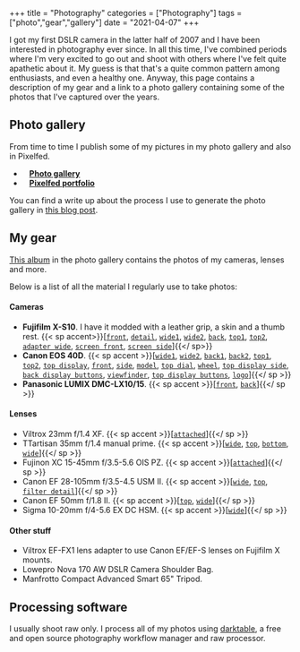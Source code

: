 +++
title = "Photography"
categories = ["Photography"]
tags = ["photo","gear","gallery"]
date = "2021-04-07"
+++

I got my first DSLR camera in the latter half of 2007 and I have been interested in photography ever since. In all this time, I've combined periods where I'm very excited to go out and shoot with others where I've felt quite apathetic about it. My guess is that that's a quite common pattern among enthusiasts, and even a healthy one. Anyway, this page contains a description of my gear and a link to a photo gallery containing some of the photos that I've captured over the years.

## Photo gallery

From time to time I publish some of my pictures in my photo gallery and also in Pixelfed.

* <i class="fa fa-camera" aria-hidden="true"></i>&nbsp;&nbsp;  [**Photo gallery**](/photo-gallery)
* <i class="fa fa-camera" aria-hidden="true"></i>&nbsp;&nbsp;  [**Pixelfed portfolio**](https://portfolio.pixelfed.social/jumpinglangur)


You can find a write up about the process I use to generate the photo gallery in [this blog post](/blog/2021/static-photo-gallery).

## My gear

[This album](/photo-gallery/gear.html) in the photo gallery contains the photos of my cameras, lenses and more.

Below is a list of all the material I regularly use to take photos:

#### Cameras

*  **Fujifilm X-S10**. I have it modded with a leather grip, a skin and a thumb rest. {{< sp accent>}}[[`front`](http://wwwstaff.ari.uni-heidelberg.de/gaiasandbox/personal/images/gallery/gear/X-S10_mod_front_col.jpg), [`detail`](http://wwwstaff.ari.uni-heidelberg.de/gaiasandbox/personal/images/gallery/gear/X-S10_mod_detail_bw.jpg), [`wide1`](http://wwwstaff.ari.uni-heidelberg.de/gaiasandbox/personal/images/gallery/gear/X-S10_mod_wide.jpg), [`wide2`](http://wwwstaff.ari.uni-heidelberg.de/gaiasandbox/personal/images/gallery/gear/X-S10_mod_wide2.jpg), [`back`](http://wwwstaff.ari.uni-heidelberg.de/gaiasandbox/personal/images/gallery/gear/X-S10_back.jpg), [`top1`](http://wwwstaff.ari.uni-heidelberg.de/gaiasandbox/personal/images/gallery/gear/X-S10_mod_top_bw_23mm.jpg), [`top2`](http://wwwstaff.ari.uni-heidelberg.de/gaiasandbox/personal/images/gallery/gear/X-S10_mod_top_bw_23mm-2.jpg), [`adapter wide`](http://wwwstaff.ari.uni-heidelberg.de/gaiasandbox/personal/images/gallery/gear/X-S10_canon28-105_adapter_wide.jpg), [`screen front`](http://wwwstaff.ari.uni-heidelberg.de/gaiasandbox/personal/images/gallery/gear/X-S10_articulated_screen_front.jpg), [`screen side`](http://wwwstaff.ari.uni-heidelberg.de/gaiasandbox/personal/images/gallery/gear/X-S10_articulated_screen_side.jpg)]{{</ sp>}}
*  **Canon EOS 40D**. {{< sp accent >}}[[`wide1`](http://wwwstaff.ari.uni-heidelberg.de/gaiasandbox/personal/images/gallery/gear/40D_wide.jpg), [`wide2`](http://wwwstaff.ari.uni-heidelberg.de/gaiasandbox/personal/images/gallery/gear/40D_wide_view.jpg), [`back1`](http://wwwstaff.ari.uni-heidelberg.de/gaiasandbox/personal/images/gallery/gear/40D_back.jpg), [`back2`](http://wwwstaff.ari.uni-heidelberg.de/gaiasandbox/personal/images/gallery/gear/40D_back_low.jpg), [`top1`](http://wwwstaff.ari.uni-heidelberg.de/gaiasandbox/personal/images/gallery/gear/40D_top_1.jpg), [`top2`](http://wwwstaff.ari.uni-heidelberg.de/gaiasandbox/personal/images/gallery/gear/40D_top_1.jpg), [`top display`](http://wwwstaff.ari.uni-heidelberg.de/gaiasandbox/personal/images/gallery/gear/40D_top_display_view.jpg), [`front`](http://wwwstaff.ari.uni-heidelberg.de/gaiasandbox/personal/images/gallery/gear/40D_front.jpg), [`side`](http://wwwstaff.ari.uni-heidelberg.de/gaiasandbox/personal/images/gallery/gear/40D_detail_side.jpg), [`model`](http://wwwstaff.ari.uni-heidelberg.de/gaiasandbox/personal/images/gallery/gear/40D_logo.jpg), [`top dial`](http://wwwstaff.ari.uni-heidelberg.de/gaiasandbox/personal/images/gallery/gear/40D_dial.jpg), [`wheel`](http://wwwstaff.ari.uni-heidelberg.de/gaiasandbox/personal/images/gallery/gear/40D_wheel.jpg), [`top display side`](http://wwwstaff.ari.uni-heidelberg.de/gaiasandbox/personal/images/gallery/gear/40D_top_display.jpg), [`back display buttons`](http://wwwstaff.ari.uni-heidelberg.de/gaiasandbox/personal/images/gallery/gear/40D_screen_buttons.jpg), [`viewfinder`](http://wwwstaff.ari.uni-heidelberg.de/gaiasandbox/personal/images/gallery/gear/40D_viewfinder.jpg), [`top display buttons`](http://wwwstaff.ari.uni-heidelberg.de/gaiasandbox/personal/images/gallery/gear/40D_top_display_buttons.jpg), [`logo`](http://wwwstaff.ari.uni-heidelberg.de/gaiasandbox/personal/images/gallery/gear/40D_canon_logo.jpg)]{{</ sp >}}
*  **Panasonic LUMIX DMC-LX10/15**. {{< sp accent >}}[[`front`](http://wwwstaff.ari.uni-heidelberg.de/gaiasandbox/personal/images/gallery/gear/lumix-lx15-1.jpg), [`back`](http://wwwstaff.ari.uni-heidelberg.de/gaiasandbox/personal/images/gallery/gear/lumix-lx15-2.jpg)]{{</ sp >}}

#### Lenses

*  Viltrox 23mm f/1.4 XF. {{< sp accent >}}[[`attached`](http://wwwstaff.ari.uni-heidelberg.de/gaiasandbox/personal/images/gallery/gear/X-S10_mod_top_bw_23mm.jpg)]{{</ sp >}}
*  TTartisan 35mm f/1.4 manual prime. {{< sp accent >}}[[`wide`](http://wwwstaff.ari.uni-heidelberg.de/gaiasandbox/personal/images/gallery/gear/35mm_wide.jpg), [`top`](http://wwwstaff.ari.uni-heidelberg.de/gaiasandbox/personal/images/gallery/gear/35mm_top.jpg), [`bottom`](http://wwwstaff.ari.uni-heidelberg.de/gaiasandbox/personal/images/gallery/gear/35mm_bottom.jpg), [`wide`](http://wwwstaff.ari.uni-heidelberg.de/gaiasandbox/personal/images/gallery/gear/35mm_side.jpg)]{{</ sp >}}
*  Fujinon XC 15-45mm f/3.5-5.6 OIS PZ. {{< sp accent >}}[[`attached`](http://wwwstaff.ari.uni-heidelberg.de/gaiasandbox/personal/images/gallery/gear/X-S10_right.jpg)]{{</ sp >}}
*  Canon EF 28-105mm f/3.5-4.5 USM II. {{< sp accent >}}[[`wide`](http://wwwstaff.ari.uni-heidelberg.de/gaiasandbox/personal/images/gallery/gear/28-105_tall.jpg), [`top`](http://wwwstaff.ari.uni-heidelberg.de/gaiasandbox/personal/images/gallery/gear/28-105_top.jpg), [`filter detail`](http://wwwstaff.ari.uni-heidelberg.de/gaiasandbox/personal/images/gallery/gear/28-105_cap.jpg)]{{</ sp >}}
*  Canon EF 50mm f/1.8 II. {{< sp accent >}}[[`top`](http://wwwstaff.ari.uni-heidelberg.de/gaiasandbox/personal/images/gallery/gear/50mm_top.jpg), [`wide`](http://wwwstaff.ari.uni-heidelberg.de/gaiasandbox/personal/images/gallery/gear/50mm_wide.jpg)]{{</ sp >}}
*  Sigma 10-20mm f/4-5.6 EX DC HSM. {{< sp accent >}}[[`wide`](http://wwwstaff.ari.uni-heidelberg.de/gaiasandbox/personal/images/gallery/gear/10-20_wide.jpg)]{{</ sp >}}

#### Other stuff

*  Viltrox EF-FX1 lens adapter to use Canon EF/EF-S lenses on Fujifilm X mounts.
*  Lowepro Nova 170 AW DSLR Camera Shoulder Bag.
*  Manfrotto Compact Advanced Smart 65" Tripod.


## Processing software

I usually shoot raw only. I process all of my photos using [darktable](https://www.darktable.org), a free and open source photography workflow manager and raw processor.
